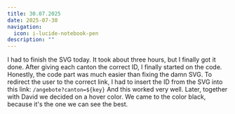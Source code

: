 ```yaml
---
title: 30.07.2025
date: 2025-07-30
navigation:
  icon: i-lucide-notebook-pen
description: ""
---
```


I had to finish the SVG today. It took about three hours, but I finally got it done. After giving each canton the correct ID, I finally started on the code. Honestly, the code part was much easier than fixing the damn SVG. To redirect the user to the correct link, I had to insert the ID from the SVG into this link:
`/angebote?canton=${key}`
And this worked very well. Later, together with David we decided on a hover color. We came to the color black, because it's the one we can see the best.


